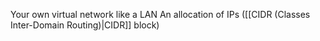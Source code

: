 
Your own virtual network like a LAN
An allocation of IPs ([[CIDR (Classes Inter-Domain Routing)|CIDR]] block)

